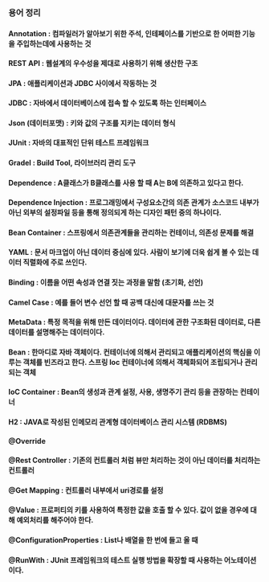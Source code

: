 ### 용어 정리

#### Annotation : 컴파일러가 알아보기 위한 주석, 인테페이스를 기반으로 한 어떠한 기능을 주입하는데에 사용하는 것
#### REST API : 웹설계의 우수성을 제대로 사용하기 위해 생산한 구조
#### JPA : 애플리케이션과 JDBC 사이에서 작동하는 것
#### JDBC : 자바에서 데이터베이스에 접속 할 수 있도록 하는 인터페이스
#### Json (데이터포맷) : 키와 값의 구조를 지키는 데이터 형식
#### JUnit : 자바의 대표적인 단위 테스트 프레임워크
#### Gradel : Build Tool, 라이브러리 관리 도구
#### Dependence : A클래스가 B클래스를 사용 할 때 A는 B에 의존하고 있다고 한다.
#### Dependence Injection : 프로그래밍에서 구성요소간의 의존 관계가 소스코드 내부가 아닌 외부의 설정파일 등을 통해 정의되게 하는 디자인 패턴 중의 하나이다.
#### Bean Container : 스프링에서 의존관계들을 관리하는 컨테이너, 의존성 문제를 해결
#### YAML : 문서 마크업이 아닌 데이터 중심에 있다. 사람이 보기에 더욱 쉽게 볼 수 있는 데이터 직렬화에 주로 쓰인다.
#### Binding : 이름을 어떤 속성과 연결 짓는 과정을 말함 (초기화, 선언)
#### Camel Case : 예를 들어 변수 선언 할 때 공백 대신에 대문자를 쓰는 것
#### MetaData : 특정 목적을 위해 만든 데이터이다. 데이터에 관한 구조화된 데이터로, 다른 데이터를 설명해주는 데이터이다.
#### Bean : 한마디로 자바 객체이다. 컨테이너에 의해서 관리되고 애플리케이션의 핵심을 이루는 객체를 빈즈라고 한다. 스프링 Ioc 컨테이너에 의해서 객체화되어 조립되거나 관리되는 객체
#### IoC Container : Bean의 생성과 관계 설정, 사용, 생명주기 관리 등을 관장하는 컨테이너
#### H2 : JAVA로 작성된 인메모리 관계형 데이터베이스 관리 시스템 (RDBMS)
#### @Override
#### @Rest Controller : 기존의 컨트롤러 처럼 뷰만 처리하는 것이 아닌 데이터를 처리하는 컨트롤러
#### @Get Mapping : 컨트롤러 내부에서 uri경로를 설정
#### @Value : 프로퍼티의 키를 사용하여 특정한 값을 호출 할 수 있다. 값이 없을 경우에 대해 예외처리를 해주어야 한다.
#### @ConfigurationProperties : List나 배열을 한 번에 들고 올 때
#### @RunWith : JUnit 프레임워크의 테스트 실행 방법을 확장할 때 사용하는 어노테이션이다.
